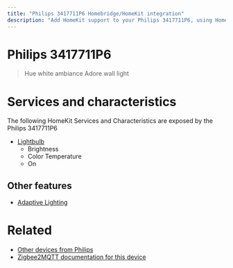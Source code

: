 ```yaml
---
title: "Philips 3417711P6 Homebridge/HomeKit integration"
description: "Add HomeKit support to your Philips 3417711P6, using Homebridge, Zigbee2MQTT and homebridge-z2m."
---
```

<!---
This file has been GENERATED using src/docgen/docgen.ts
DO NOT EDIT THIS FILE MANUALLY!
-->
# Philips 3417711P6
> Hue white ambiance Adore wall light


# Services and characteristics
The following HomeKit Services and Characteristics are exposed by
the Philips 3417711P6

* [Lightbulb](../../light.md)
  * Brightness
  * Color Temperature
  * On


## Other features
* [Adaptive Lighting](../../light.md)


# Related
* [Other devices from Philips](../index.md#philips)
* [Zigbee2MQTT documentation for this device](https://www.zigbee2mqtt.io/devices/3417711P6.html)